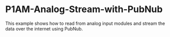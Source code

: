 # P1AM-Analog-Stream-with-PubNub
  This example shows how to read from analog input modules and stream the data over the internet using PubNub. 
